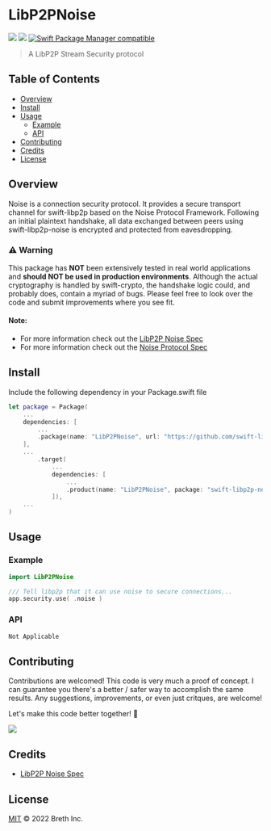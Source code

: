 # LibP2PNoise

[![](https://img.shields.io/badge/made%20by-Breth-blue.svg?style=flat-square)](https://breth.app)
[![](https://img.shields.io/badge/project-libp2p-yellow.svg?style=flat-square)](http://libp2p.io/)
[![Swift Package Manager compatible](https://img.shields.io/badge/SPM-compatible-blue.svg?style=flat-square)](https://github.com/apple/swift-package-manager)

> A LibP2P Stream Security protocol

## Table of Contents

- [Overview](#overview)
- [Install](#install)
- [Usage](#usage)
  - [Example](#example)
  - [API](#api)
- [Contributing](#contributing)
- [Credits](#credits)
- [License](#license)

## Overview
Noise is a connection security protocol. It provides a secure transport channel for swift-libp2p based on the Noise Protocol Framework. Following an initial plaintext handshake, all data exchanged between peers using swift-libp2p-noise is encrypted and protected from eavesdropping.

### ⚠️ Warning
This package has **NOT** been extensively tested in real world applications and **should NOT be used in production environments**. Although the actual cryptography is handled by swift-crypto, the handshake logic could, and probably does, contain a myriad of bugs. Please feel free to look over the code and submit improvements where you see fit.  

#### Note:
- For more information check out the [LibP2P Noise Spec](https://github.com/libp2p/specs/tree/master/noise) 
- For more information check out the [Noise Protocol Spec](https://noiseprotocol.org/noise.html)

## Install

Include the following dependency in your Package.swift file
``` swift
let package = Package(
    ...
    dependencies: [
        ...
        .package(name: "LibP2PNoise", url: "https://github.com/swift-libp2p/swift-libp2p-noise.git", .upToNextMajor(from: "0.1.0"))
    ],
    ...
        .target(
            ...
            dependencies: [
                ...
                .product(name: "LibP2PNoise", package: "swift-libp2p-noise"),
            ]),
    ...
)
```

## Usage

### Example 
``` swift
import LibP2PNoise

/// Tell libp2p that it can use noise to secure connections...
app.security.use( .noise )

```

### API
``` swift
Not Applicable
```

## Contributing

Contributions are welcomed! This code is very much a proof of concept. I can guarantee you there's a better / safer way to accomplish the same results. Any suggestions, improvements, or even just critques, are welcome! 

Let's make this code better together! 🤝

[![](https://cdn.rawgit.com/jbenet/contribute-ipfs-gif/master/img/contribute.gif)](https://github.com/ipfs/community/blob/master/contributing.md)


## Credits

- [LibP2P Noise Spec](https://github.com/libp2p/specs/tree/master/noise) 

## License

[MIT](LICENSE) © 2022 Breth Inc.

